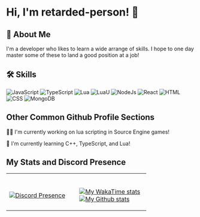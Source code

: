 
# Hi, I'm retarded-person! 👋

## 🚀 About Me
I'm a developer who likes to learn a wide arrange of skills. I hope to one day master some of these to land a good position at a job!


## 🛠 Skills
![JavaScript](https://img.shields.io/badge/JavaScript-F7DF1E?style=for-the-badge&logo=javascript&logoColor=black) 
![TypeScript](https://img.shields.io/badge/TypeScript-0078D7?style=for-the-badge&logo=typescript&logoColor=white) 
![Lua](https://img.shields.io/badge/lua-0047B3?style=for-the-badge&logo=lua&logoColor=white) 
![LuaU](https://img.shields.io/badge/luau-EC4A3F?style=for-the-badge&logo=roblox&logoColor=white) 
![NodeJs](https://img.shields.io/badge/node.js-43853D?style=for-the-badge&logo=node.js&logoColor=white)
![React](https://img.shields.io/badge/React-0078D7?style=for-the-badge&logo=react&logoColor=white) 
![HTML](https://img.shields.io/badge/html-E34F26?style=for-the-badge&logo=html5&logoColor=white) 
![CSS](https://img.shields.io/badge/css-1572B6?style=for-the-badge&logo=css3&logoColor=white)
![MongoDB](https://img.shields.io/badge/mongodb-4EA94B?style=for-the-badge&logo=mongodb&logoColor=white)

## Other Common Github Profile Sections
👩‍💻 I'm currently working on lua scripting in Source Engine games!

🧠 I'm currently learning C++, TypeScript, and Lua!

## My Stats and Discord Presence
<table width="100%"> 
  <tr>
  <td width="50%">
    
&nbsp; <br> [![Discord Presence](https://lanyard.cnrad.dev/api/325849904570302469)](https://discord.com/users/325849904570302469)
    
  </td>
  <td width="50%">
    
&nbsp; <br> [![My WakaTime stats](https://github-readme-stats.vercel.app/api/wakatime?username=retarded_person&show_icons=true&theme=dracula)]()
&nbsp; <br> [![My Github stats](https://github-readme-stats.vercel.app/api?username=retarded-person&show_icons=true&theme=dracula)]()
<br />
